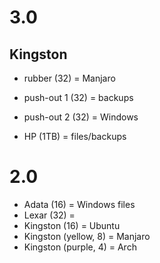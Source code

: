 # 3.0
## Kingston 
- rubber (32) = Manjaro
- push-out 1 (32) = backups
- push-out 2 (32) = Windows

- HP (1TB) = files/backups

# 2.0
- Adata (16) = Windows files
- Lexar (32) = 
- Kingston (16) = Ubuntu
- Kingston (yellow, 8) = Manjaro
- Kingston (purple, 4) = Arch
